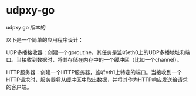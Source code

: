 # udpxy-go
udpxy go 版本的



以下是一个简单的应用程序设计：

UDP多播接收器：创建一个goroutine，其任务是监听eth0上的UDP多播地址和端口。当接收到数据时，将其存储在内存中的一个缓冲区（比如一个channel）。

HTTP服务器：创建一个HTTP服务器，监听eth1上特定的端口。当接收到一个HTTP请求时，服务器将从缓冲区中取出数据，并将其作为HTTP响应发送给请求的客户端。
